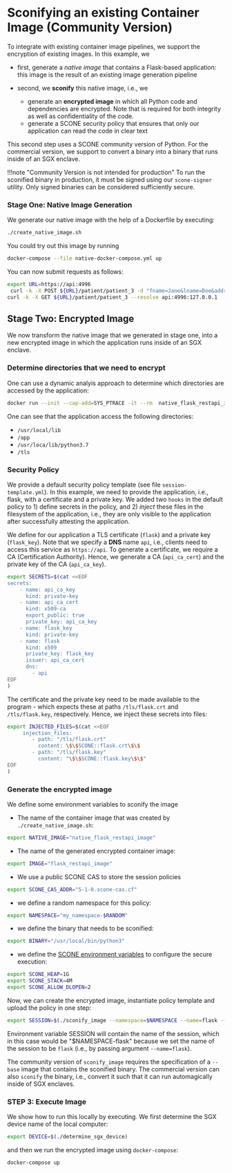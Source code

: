 # Sconifying an existing Container Image (Community Version)

To integrate with existing container image pipelines, we support the encryption of existing images. In this example, we

- first, generate a *native image* that contains a Flask-based application: this image is the result of an existing image generation pipeline

- second, we **sconify** this native image, i.e., we 

  - generate an **encrypted image** in which all Python code and dependencies are encrypted. Note that is required for both integrity as well as confidentiality of the code.
  - generate a SCONE security policy that ensures that only our application can read the code in clear text

This second step uses a SCONE community version of Python. For the commercial version, we support to convert a binary into a binary that runs inside of an SGX enclave. 

!!!note "Community Version is not intended for production"
	   To run the sconified binary in production, it must be signed using our `scone-signer` utility. Only signed binaries can be considered sufficiently secure.

### Stage One: Native Image Generation

We generate our native image with the help of a Dockerfile by executing:

```bash
./create_native_image.sh
```

You could try out this image by running

```bash
docker-compose --file native-docker-compose.yml up
```

You can now submit requests as follows:

```bash
export URL=https://api:4996
 curl -k -X POST ${URL}/patient/patient_3 -d "fname=Jane&lname=Doe&address='123 Main Street'&city=Richmond&state=Washington&ssn=123-223-2345&email=nr@aaa.com&dob=01/01/2010&contactphone=123-234-3456&drugallergies='Sulpha, Penicillin, Tree Nut'&preexistingconditions='diabetes, hypertension, asthma'&dateadmitted=01/05/2010&insurancedetails='Primera Blue Cross'" --resolve api:4996:127.0.0.1
curl -k -X GET ${URL}/patient/patient_3 --resolve api:4996:127.0.0.1
```

## Stage Two: Encrypted Image

We now transform the native image that we generated in stage one, into a new encrypted image in which the application runs inside of an SGX enclave.

### Determine directories that we need to encrypt

One can use a dynamic analyis approach to determine which directories are accessed by the application:

```bash
docker run --init --cap-add=SYS_PTRACE -it --rm  native_flask_restapi_image  timeout  30 sh -c "apk add --no-cache strace ; strace python3 /app/rest_api.py" > strace.log
```

One can see that the application access the following directories:

 - `/usr/local/lib`
 - `/app`
 - `/usr/loca/lib/python3.7`
 - `/tls`

### Security Policy

We provide a default security policy template (see file `session-template.yml`). In this example, we need to provide the application, i.e., flask, with a certificate and a private key. We added two `hooks` in the default policy to 1) define secrets in the policy, and 2) *inject* these files in the filesystem of the application, i.e., they are only visible to the application after successfully attesting the application.

We define for our application  a TLS certificate (`flask`) and a private key (`flask_key`). Note that we specify a **DNS** name `api`, i.e., clients need to access this service as `https://api`. To generate
a certificate, we require a CA (Certification Authority). Hence, we generate a CA (`api_ca_cert`) and the private key of the CA (`api_ca_key`). 

```bash
export SECRETS=$(cat <<EOF
secrets:
    - name: api_ca_key
      kind: private-key
    - name: api_ca_cert
      kind: x509-ca
      export_public: true
      private_key: api_ca_key
    - name: flask_key
      kind: private-key
    - name: flask
      kind: x509
      private_key: flask_key
      issuer: api_ca_cert
      dns:
        - api
EOF
)
```

The certificate and the private key need to be made available to the program - which expects
these at paths `/tls/flask.crt` and `/tls/flask.key`, respectively. Hence, 
we inject these secrets into files:

```bash
export INJECTED_FILES=$(cat <<EOF
     injection_files:
        - path: "/tls/flask.crt"
          content: \$\$SCONE::flask.crt\$\$
        - path: "/tls/flask.key"
          content: "\$\$SCONE::flask.key\$\$"
EOF
)
```

### Generate the encrypted image

We define some environment variables to sconify the image

- The name of the container image that was created by `./create_native_image.sh`:

```bash
export NATIVE_IMAGE="native_flask_restapi_image"
```

- The name of the generated encrypted container image:

```bash
export IMAGE="flask_restapi_image"
```

- We use a public SCONE CAS to store the session policies

```bash
export SCONE_CAS_ADDR="5-1-0.scone-cas.cf"
```

- we define a random namespace for this policy:

```bash
export NAMESPACE="my_namespace-$RANDOM"
```

- we define the binary that needs to be sconified:

```bash
export BINARY="/usr/local/bin/python3"
```

- we define the [SCONE environment variables]("https://sconedocs.github.io/SCONE_ENV/") to configure the secure execution:

```bash
export SCONE_HEAP=1G
export SCONE_STACK=4M
export SCONE_ALLOW_DLOPEN=2
```

Now, we can create the encrypted image, instantiate policy template and upload the policy in one step:

```bash
export SESSION=$(./sconify_image --namespace=$NAMESPACE --name=flask --from=$NATIVE_IMAGE --to=$IMAGE --cas=$SCONE_CAS_ADDR --dir="/home" --dir="/usr/local/lib" --dir="/app" --dir="/usr/lib/python3.7" --dir="/tls" --heap=$SCONE_HEAP --stack=$SCONE_STACK --dlopen=$SCONE_ALLOW_DLOPEN  --binary=$BINARY)
```

Environment variable SESSION will contain the name of the session, which in this case would be "$NAMESPACE-flask" because we set the name of the session to be `flask` (i.e., by passing argument `--name=flask`).

The community version of `sconify_image` requires the specification of a `--base` image that contains the sconified binary. The commercial version can also `sconify` the binary, i.e., convert it such that it can run automagically inside of SGX enclaves.

### STEP 3: Execute Image

We show how to run this locally by executing. We first determine the SGX device name of the local computer:

```bash
export DEVICE=$(./determine_sgx_device)
```

and then we run the encrypted image using `docker-compose`:

```bash
docker-compose up
```
